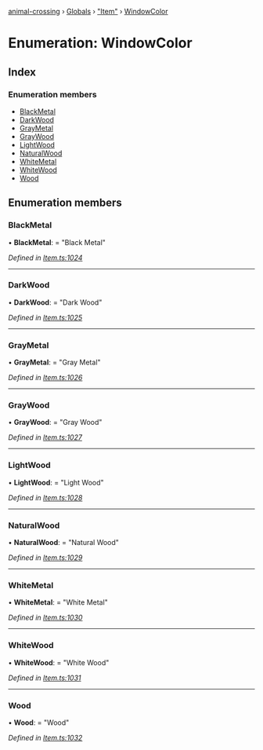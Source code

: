 [animal-crossing](../README.md) › [Globals](../globals.md) › ["Item"](../modules/_item_.md) › [WindowColor](_item_.windowcolor.md)

# Enumeration: WindowColor

## Index

### Enumeration members

* [BlackMetal](_item_.windowcolor.md#blackmetal)
* [DarkWood](_item_.windowcolor.md#darkwood)
* [GrayMetal](_item_.windowcolor.md#graymetal)
* [GrayWood](_item_.windowcolor.md#graywood)
* [LightWood](_item_.windowcolor.md#lightwood)
* [NaturalWood](_item_.windowcolor.md#naturalwood)
* [WhiteMetal](_item_.windowcolor.md#whitemetal)
* [WhiteWood](_item_.windowcolor.md#whitewood)
* [Wood](_item_.windowcolor.md#wood)

## Enumeration members

###  BlackMetal

• **BlackMetal**: = "Black Metal"

*Defined in [Item.ts:1024](https://github.com/Norviah/animal-crossing/blob/b7769d3/module/types/Item.ts#L1024)*

___

###  DarkWood

• **DarkWood**: = "Dark Wood"

*Defined in [Item.ts:1025](https://github.com/Norviah/animal-crossing/blob/b7769d3/module/types/Item.ts#L1025)*

___

###  GrayMetal

• **GrayMetal**: = "Gray Metal"

*Defined in [Item.ts:1026](https://github.com/Norviah/animal-crossing/blob/b7769d3/module/types/Item.ts#L1026)*

___

###  GrayWood

• **GrayWood**: = "Gray Wood"

*Defined in [Item.ts:1027](https://github.com/Norviah/animal-crossing/blob/b7769d3/module/types/Item.ts#L1027)*

___

###  LightWood

• **LightWood**: = "Light Wood"

*Defined in [Item.ts:1028](https://github.com/Norviah/animal-crossing/blob/b7769d3/module/types/Item.ts#L1028)*

___

###  NaturalWood

• **NaturalWood**: = "Natural Wood"

*Defined in [Item.ts:1029](https://github.com/Norviah/animal-crossing/blob/b7769d3/module/types/Item.ts#L1029)*

___

###  WhiteMetal

• **WhiteMetal**: = "White Metal"

*Defined in [Item.ts:1030](https://github.com/Norviah/animal-crossing/blob/b7769d3/module/types/Item.ts#L1030)*

___

###  WhiteWood

• **WhiteWood**: = "White Wood"

*Defined in [Item.ts:1031](https://github.com/Norviah/animal-crossing/blob/b7769d3/module/types/Item.ts#L1031)*

___

###  Wood

• **Wood**: = "Wood"

*Defined in [Item.ts:1032](https://github.com/Norviah/animal-crossing/blob/b7769d3/module/types/Item.ts#L1032)*
